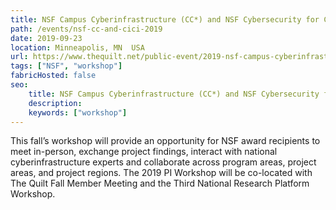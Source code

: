 ```yaml
---
title: NSF Campus Cyberinfrastructure (CC*) and NSF Cybersecurity for Cyberinfrastructure Innovation (CICI) PI Workshop
path: /events/nsf-cc-and-cici-2019
date: 2019-09-23
location: Minneapolis, MN  USA
url: https://www.thequilt.net/public-event/2019-nsf-campus-cyberinfrastructure-and-cybersecurity-innovation-for-cyberinfrastructure-pi-workshop/
tags: ["NSF", "workshop"]
fabricHosted: false
seo:
    title: NSF Campus Cyberinfrastructure (CC*) and NSF Cybersecurity for Cyberinfrastructure Innovation (CICI) PI Workshop
    description: 
    keywords: ["workshop"]
---
```


This fall’s workshop will provide an opportunity for NSF award recipients to meet in-person, exchange project findings, interact with national cyberinfrastructure experts and collaborate across program areas, project areas, and project regions. The 2019 PI Workshop will be co-located with The Quilt Fall Member Meeting and the Third National Research Platform Workshop. 